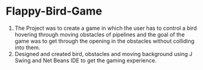 # Flappy-Bird-Game

1. The Project was to create a game in which the user has to control a bird hovering through moving
   obstacles of pipelines and the goal of the game was to get through the opening in the obstacles
   without colliding into them.
2. Designed and created bird, obstacles and moving background using J Swing and Net Beans IDE to
   get the gaming experience.
